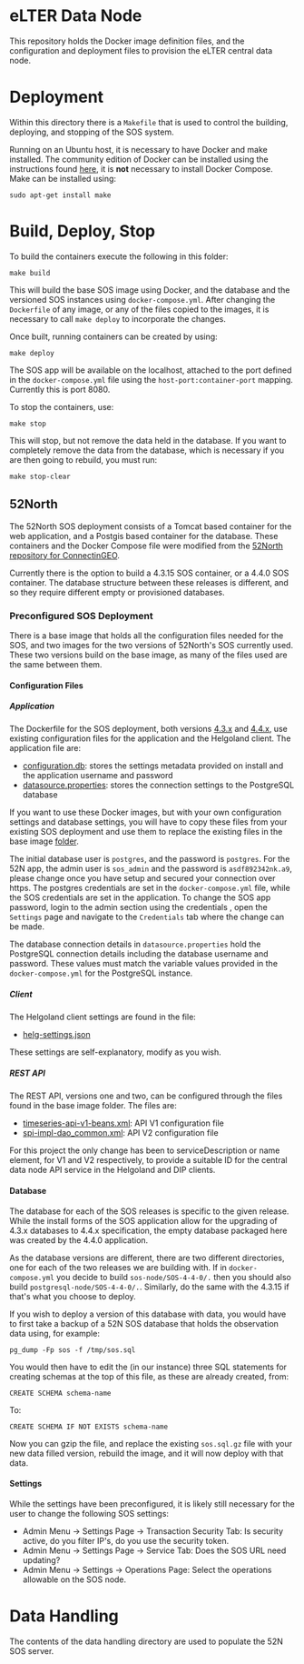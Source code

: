 # eLTER Data Node

This repository holds the Docker image definition files, and the configuration and deployment files to provision the eLTER central data node.

# Deployment

Within this directory there is a `Makefile` that is used to control the building, deploying, and stopping of the SOS system.

Running on an Ubuntu host, it is necessary to have Docker and make installed.  The community edition of Docker can be installed using the instructions found [here](https://docs.docker.com/engine/installation/linux/ubuntu/#install-docker), it is **not** necessary to install Docker Compose.  Make can be installed using:

`sudo apt-get install make`

# Build, Deploy, Stop

To build the containers execute the following in this folder:

`make build`

This will build the base SOS image using Docker, and the database and the versioned SOS instances using `docker-compose.yml`.  After changing the `Dockerfile` of any image, or any of the files copied to the images, it is necessary to call `make deploy` to incorporate the changes.

Once built, running containers can be created by using:

`make deploy`

The SOS app will be available on the localhost, attached to the port defined in the `docker-compose.yml` file using the `host-port:container-port` mapping.  Currently this is port 8080.

To stop the containers, use:

`make stop`

This will stop, but not remove the data held in the database.  If you want to completely remove the data from the database, which is necessary if you are then going to rebuild, you must run:

`make stop-clear`

## 52North

The 52North SOS deployment consists of a Tomcat based container for the web application, and a Postgis based container for the database.  These containers and the Docker Compose file were modified from the [52North repository for ConnectinGEO](https://github.com/52North/ConnectinGEO).

Currently there is the option to build a 4.3.15 SOS container, or a 4.4.0 SOS container.  The database structure between these releases is different, and so they require different empty or provisioned databases.  

### Preconfigured SOS Deployment

There is a base image that holds all the configuration files needed for the SOS, and two images for the two versions of 52North's SOS currently used.  These two versions build on the base image, as many of the files used are the same between them.

#### Configuration Files

##### Application

The Dockerfile for the SOS deployment, both versions [4.3.x](sos-node/SOS-4-3-15/Dockerfile) and [4.4.x](sos-node/SOS-4-4-0/Dockerfile), use existing configuration files for the application and the Helgoland client.  The application file are:

* [configuration.db](sos-node/base-image/sos-config/configuration.db): stores the settings metadata provided on install and the application username and password
* [datasource.properties](sos-node/base-image/sos-config/datasource.properties): stores the connection settings to the PostgreSQL database

If you want to use these Docker images, but with your own configuration settings and database settings, you will have to copy these files from your existing SOS deployment and use them to replace the existing files in the base image [folder](sos-node/base-image/sos-config).

The initial database user is `postgres`, and the password is `postgres`.  For the 52N app, the admin user is `sos_admin` and the password is `asdf892342nk.a9`, please change once you have setup and secured your connection over https.  The postgres credentials are set in the `docker-compose.yml` file, while the SOS credentials are set in the application.  To change the SOS app password, login to the admin section using the credentials , open the `Settings` page and navigate to the `Credentials` tab where the change can be made.

The database connection details in `datasource.properties` hold the PostgreSQL connection details including the database username and password.  These values must match the variable values provided in the `docker-compose.yml` for the PostgreSQL instance.

##### Client

The Helgoland client settings are found in the file:

* [helg-settings.json](sos-node/base-image/sos-config/helg-settings.json)

These settings are self-explanatory, modify as you wish.

##### REST API

The REST API, versions one and two, can be configured through the files found in the base image folder.  The files are:

* [timeseries-api-v1-beans.xml](sos-node/base-image/rest-api-config/spring/timeseries-api_v1-beans.xml): API V1 configuration file
* [spi-impl-dao_common.xml](sos-node/base-image/rest-api-config/sprin/spi-impl-dao_common.xml): API V2 configuration file

For this project the only change has been to serviceDescription or name element, for V1 and V2 respectively, to provide a suitable ID for the central data node API service in the Helgoland and DIP clients.

#### Database

The database for each of the SOS releases is specific to the given release.  While the install forms of the SOS application allow for the upgrading of 4.3.x databases to 4.4.x specification, the empty database packaged here was created by the 4.4.0 application.

As the database versions are different, there are two different directories, one for each of the two releases we are building with.  If in `docker-compose.yml` you decide to build `sos-node/SOS-4-4-0/.` then you should also build `postgresql-node/SOS-4-4-0/.`.  Similarly, do the same with the 4.3.15 if that's what you choose to deploy.

If you wish to deploy a version of this database with data, you would have to first take a backup of a 52N SOS database that holds the observation data using, for example:

`pg_dump -Fp sos -f /tmp/sos.sql`

You would then have to edit the (in our instance) three SQL statements for creating schemas at the top of this file, as these are already created, from:

`CREATE SCHEMA schema-name`

To:

`CREATE SCHEMA IF NOT EXISTS schema-name`

Now you can gzip the file, and replace the existing `sos.sql.gz` file with your new data filled version, rebuild the image, and it will now deploy with that data.

#### Settings

While the settings have been preconfigured, it is likely still necessary for the user to change the following SOS settings:

* Admin Menu -> Settings Page -> Transaction Security Tab: Is security active, do you filter IP's, do you use the security token.
* Admin Menu -> Settings Page -> Service Tab: Does the SOS URL need updating?
* Admin Menu -> Settings -> Operations Page: Select the operations allowable on the SOS node.

# Data Handling

The contents of the data handling directory are used to populate the 52N SOS server.
